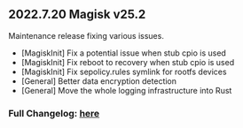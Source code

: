 ## 2022.7.20 Magisk v25.2

Maintenance release fixing various issues.

- [MagiskInit] Fix a potential issue when stub cpio is used
- [MagiskInit] Fix reboot to recovery when stub cpio is used
- [MagiskInit] Fix sepolicy.rules symlink for rootfs devices
- [General] Better data encryption detection
- [General] Move the whole logging infrastructure into Rust

### Full Changelog: [here](https://topjohnwu.github.io/Magisk/changes.html)
